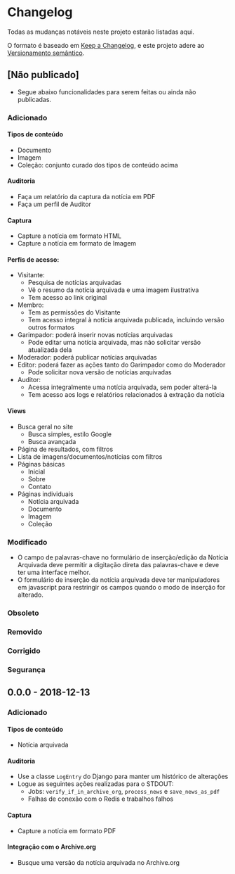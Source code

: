 # Changelog

Todas as mudanças notáveis neste projeto estarão listadas aqui.

O formato é baseado em [Keep a Changelog](https://keepachangelog.com/en/1.0.0/),
e este projeto adere ao [Versionamento semântico](https://semver.org/spec/v2.0.0.html).

## [Não publicado]
- Segue abaixo funcionalidades para serem feitas ou ainda não publicadas.

### Adicionado

#### Tipos de conteúdo
- Documento
- Imagem
- Coleção: conjunto curado dos tipos de conteúdo acima

#### Auditoria
- Faça um relatório da captura da notícia em PDF
- Faça um perfil de Auditor

#### Captura
- Capture a notícia em formato HTML
- Capture a notícia em formato de Imagem


#### Perfis de acesso:
- Visitante:
  - Pesquisa de notícias arquivadas
  - Vê o resumo da notícia arquivada e uma imagem ilustrativa
  - Tem acesso ao link original
- Membro:
  - Tem as permissões do Visitante
  - Tem acesso integral à notícia arquivada publicada, incluindo versão outros formatos
- Garimpador: poderá inserir novas notícias arquivadas
  - Pode editar uma notícia arquivada, mas não solicitar versão atualizada dela
- Moderador: poderá publicar notícias arquivadas
- Editor: poderá fazer as ações tanto do Garimpador como do Moderador
  - Pode solicitar nova versão de notícias arquivadas
- Auditor:
  - Acessa integralmente uma notícia arquivada, sem poder alterá-la
  - Tem acesso aos logs e relatórios relacionados à extração da notícia

#### Views
- Busca geral no site
  - Busca simples, estilo Google
  - Busca avançada
- Página de resultados, com filtros
- Lista de imagens/documentos/notícias com filtros
- Páginas básicas
  -  Inicial
  -  Sobre
  -  Contato
- Páginas individuais
  - Notícia arquivada
  - Documento
  - Imagem
  - Coleção

### Modificado
- O campo de palavras-chave no formulário de inserção/edição da Notícia Arquivada deve permitir a digitação direta das
  palavras-chave e deve ter uma interface melhor.
- O formulário de inserção da notícia arquivada deve ter manipuladores em javascript para restringir os campos quando o
  modo de inserção for alterado.

### Obsoleto

### Removido

### Corrigido

### Segurança

## 0.0.0 - 2018-12-13
### Adicionado

#### Tipos de conteúdo
- Notícia arquivada

#### Auditoria
- Use a classe `LogEntry` do Django para manter um histórico de alterações
- Logue as seguintes ações realizadas para o STDOUT:
  - Jobs: `verify_if_in_archive_org`, `process_news` e `save_news_as_pdf`
  - Falhas de conexão com o Redis e trabalhos falhos

#### Captura
- Capture a notícia em formato PDF

#### Integração com o Archive.org
- Busque uma versão da notícia arquivada no Archive.org